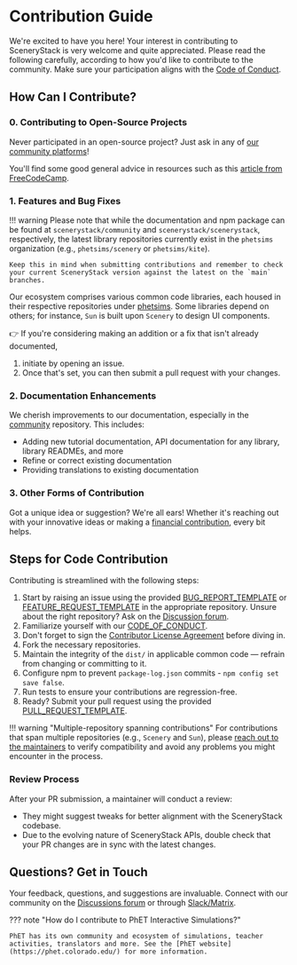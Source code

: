 # Contribution Guide

We're excited to have you here! Your interest in contributing to SceneryStack is very welcome and quite appreciated. Please read the following carefully, according to how you'd like to contribute to the community. Make sure your participation aligns with the [Code of Conduct](CODE_OF_CONDUCT.md).

## How Can I Contribute?

### 0. Contributing to Open-Source Projects

Never participated in an open-source project? Just ask in any of [our community platforms](community/join.md)!

You'll find some good general advice in resources such as this [article from FreeCodeCamp](https://www.freecodecamp.org/news/how-to-contribute-to-open-source/).

### 1. Features and Bug Fixes

!!! warning
    Please note that while the documentation and npm package can be found at `scenerystack/community` and `scenerystack/scenerystack`, respectively, the latest library repositories currently exist in the `phetsims` organization (e.g., `phetsims/scenery` or `phetsims/kite`).

    Keep this in mind when submitting contributions and remember to check your current SceneryStack version against the latest on the `main` branches.

Our ecosystem comprises various common code libraries, each housed in their respective repositories under [phetsims](https://github.com/orgs/phetsims/repositories?q=topic%3Ascenerystack+sort%3Aname-asc). Some libraries depend on others; for instance, `Sun` is built upon `Scenery` to design UI components.

👉 If you're considering making an addition or a fix that isn't already documented,

1. initiate by opening an issue.
2. Once that's set, you can then submit a pull request with your changes.

### 2. Documentation Enhancements

We cherish improvements to our documentation, especially in the [community](https://github.com/scenerystack/community) repository. This includes:

- Adding new tutorial documentation, API documentation for any library, library READMEs, and more
- Refine or correct existing documentation
- Providing translations to existing documentation

### 3. Other Forms of Contribution

Got a unique idea or suggestion? We're all ears! Whether it's reaching out with your innovative ideas or making a [financial contribution](https://donatenow.networkforgood.org/scenerystack), every bit helps.

## Steps for Code Contribution

Contributing is streamlined with the following steps:

1. Start by raising an issue using the provided [BUG_REPORT_TEMPLATE](BUG_REPORT_TEMPLATE.md) or [FEATURE_REQUEST_TEMPLATE](FEATURE_REQUEST_TEMPLATE.md) in the appropriate repository. Unsure about the right repository? Ask on the [Discussion forum](https://github.com/orgs/scenerystack/discussions).
2. Familiarize yourself with our [CODE_OF_CONDUCT](CODE_OF_CONDUCT.md).
3. Don't forget to sign the [Contributor License Agreement](./community/CLA.md) before diving in.
4. Fork the necessary repositories.
5. Maintain the integrity of the `dist/` in applicable common code — refrain from changing or committing to it.
6. Configure npm to prevent `package-log.json` commits - `npm config set save false`.
7. Run tests to ensure your contributions are regression-free.
8. Ready? Submit your pull request using the provided [PULL_REQUEST_TEMPLATE](pull_request_template.md).

!!! warning "Multiple-repository spanning contributions"
    For contributions that span multiple repositories (e.g., `Scenery` and `Sun`), please [reach out to the maintainers](community/join.md) to verify compatibility and avoid any problems you might encounter in the process.

### Review Process

After your PR submission, a maintainer will conduct a review:

- They might suggest tweaks for better alignment with the SceneryStack codebase.
- Due to the evolving nature of SceneryStack APIs, double check that your PR changes are in sync with the latest changes.

## Questions? Get in Touch

Your feedback, questions, and suggestions are invaluable. Connect with our community on the [Discussions forum](https://github.com/orgs/scenerystack/discussions) or through [Slack/Matrix](community/join.md).

??? note "How do I contribute to PhET Interactive Simulations?"

    PhET has its own community and ecosystem of simulations, teacher activities, translators and more. See the [PhET website](https://phet.colorado.edu/) for more information.
